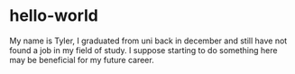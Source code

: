 # hello-world

My name is Tyler, I graduated from uni back in december and still have not found a job in my field of study.
I suppose starting to do something here may be beneficial for my future career.
